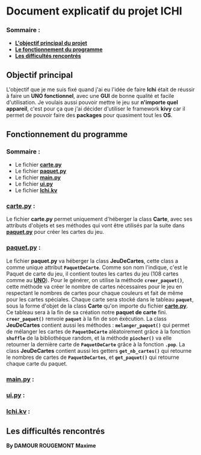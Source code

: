 # Document explicatif du projet ICHI
### Sommaire :
- **[L'objectif principal du projet](#objectif-principal)**
- **[Le fonctionnement du programme](#fonctionnement-du-programme)**
- **[Les difficultés rencontrés](#les-difficultés-rencontrés)**

## Objectif principal
L'objectif que je me suis fixé quand j'ai eu l'idée de faire **Ichi** était de réussir à faire un **UNO fonctionnel**, avec une **GUI** de bonne qualité et facile d'utilisation. Je voulais aussi pouvoir mettre le jeu sur **n'importe quel appareil**, c'est pour ça que j'ai décider d'utiliser le framework **kivy** car il permet de pouvoir faire des **packages** pour quasiment tout les **OS**.

## Fonctionnement du programme
### Sommaire :
- Le fichier **[carte.py](#cartepy-)**
- Le fichier **[paquet.py](#paquetpy-)**
- Le fichier **[main.py](#mainpy-)**
- Le fichier **[ui.py](#uipy-)**
- Le fichier **[Ichi.kv](#ichikv-)**

### [carte.py](https://github.com/Darwin974/ICHI/blob/main/game/carte.py) :
Le fichier **carte.py** permet uniquement d'héberger la class **Carte**, avec ses attributs d'objets et ses méthodes qui vont être utilisés par la suite dans **[paquet.py](https://github.com/Darwin974/ICHI/blob/main/game/paquet.py)** pour créer les cartes du jeu.

### [paquet.py](https://github.com/Darwin974/ICHI/blob/main/game/paquet.py) :
Le fichier **paquet.py** va héberger la class **JeuDeCartes**, cette class a comme unique attribut **```PaquetDeCarte```**. Comme son nom l'indique, c'est le Paquet de carte du jeu, il contient toutes les cartes du jeu (108 cartes comme au **[UNO](https://www.jeuxuno.com/regles-officielles)**). Pour le générer, on utilise la méthode **```creer_paquet()```**, cette méthode va créer le nombre de cartes nécessaires pour le jeu en respectant le nombres de cartes pour chaque couleurs et fait de même pour les cartes spéciales. Chaque carte sera stocké dans le tableau **```paquet```**, sous la forme d'objet de la class **Carte** qu'on importe du fichier **[carte.py](https://github.com/Darwin974/ICHI/blob/main/game/carte.py)**. Ce tableau sera à la fin de sa création notre **paquet de carte** fini. **```creer_paquet()```** renvoie **```paquet```** à la fin de son éxécution. La class **JeuDeCartes** contient aussi les méthodes : **```melanger_paquet()```** qui permet de mélanger les cartes de **```PaquetDeCarte```** aléatoirement grâce à la fonction **```shuffle```** de la bibliothéque random, et la méthode **```piocher()```** va elle retourner la dernière carte de **```PaquetDeCarte```** grâce à la fonction **```.pop```**. La class **JeuDeCartes** contient aussi les getters **```get_nb_cartes()```** qui retourne le nombres de cartes de **```PaquetDeCartes```**, et **```get_paquet()```** qui retourne chaque carte du paquet.

### [main.py](https://github.com/Darwin974/ICHI/blob/main/game/main.py) :

### [ui.py](https://github.com/Darwin974/ICHI/blob/main/game/ui.py) :

### [Ichi.kv](https://github.com/Darwin974/ICHI/blob/main/game/Ichi.kv) :


## Les difficultés rencontrés

**By DAMOUR ROUGEMONT Maxime**
